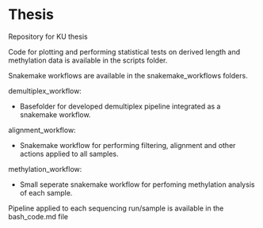 # Thesis
Repository for KU thesis

Code for plotting and performing statistical tests on derived length and methylation data is available in the scripts folder.

Snakemake workflows are available in the snakemake_workflows folders.

demultiplex_workflow:
  - Basefolder for developed demultiplex pipeline integrated as a snakemake workflow.

alignment_workflow:
  - Snakemake workflow for performing filtering, alignment and other actions applied to all samples.

methylation_workflow:
  - Small seperate snakemake workflow for perfoming methylation analysis of each sample.

Pipeline applied to each sequencing run/sample is available in the bash_code.md file
